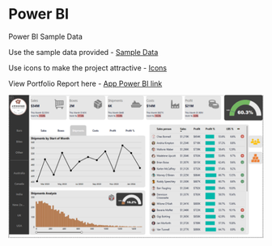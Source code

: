 # Power BI
Power BI Sample Data

Use the sample data provided - [Sample Data](ac-sample-data.xlsx)

Use icons to make the project attractive - [Icons](icons.zip)

View Portfolio Report here - [App Power BI link](https://app.powerbi.com/reportEmbed?reportId=d7b66361-dbcf-482a-b201-1f812f85834c&autoAuth=true&ctid=8b87af7d-8647-4dc7-8df4-5f69a2011bb5)

![Portfolio_Report](PowerBI_Dashboard.png)
